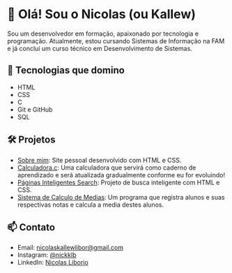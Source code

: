 # 👋 Olá! Sou o Nicolas (ou Kallew)

Sou um desenvolvedor em formação, apaixonado por tecnologia e programação. Atualmente, estou cursando Sistemas de Informação na FAM e já concluí um curso técnico em Desenvolvimento de Sistemas.

## 🚀 Tecnologias que domino

- HTML
- CSS
- C
- Git e GitHub
- SQL

## 🛠️ Projetos

- [Sobre mim](https://kallew123.github.io/Sobre-mim/): Site pessoal desenvolvido com HTML e CSS.
- [Calculadora.c](https://github.com/kallew123/Calculadora.c): Uma calculadora que servirá como caderno de aprendizado e será atualizada gradualmente conforme eu for evoluindo!
- [Páginas Inteligentes Search](https://kallew123.github.io/Google/): Projeto de busca inteligente com HTML e CSS.
- [Sistema de Calculo de Medias](https://github.com/kallew123/Sistema-de-Calculo-de-Medias): Um programa que registra alunos e suas respectivas notas e calcula a media destes alunos.

## 📫 Contato

- Email: nicolaskallewlibor@gmail.com
- Instagram: [@nickklb](https://www.instagram.com/nickklb/)
- LinkedIn: [Nicolas Liborio](https://www.linkedin.com/in/nicolas-liborio/)
